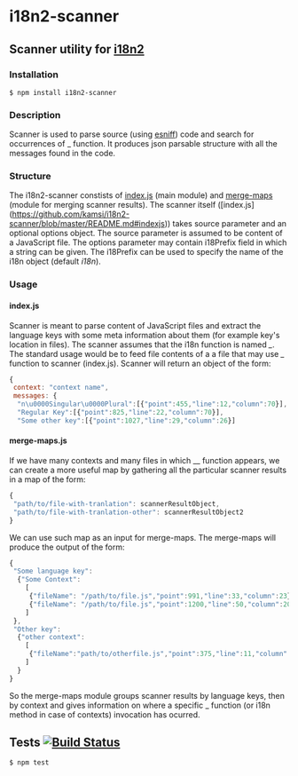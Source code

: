# i18n2-scanner
## Scanner utility for [i18n2](https://github.com/medikoo/i18n2)

### Installation

	$ npm install i18n2-scanner

### Description

Scanner is used to parse source (using [esniff](https://github.com/medikoo/esniff)) code and search for occurrences of _ function.
It produces json parsable structure with all the messages found in the code.


### Structure

The i18n2-scanner constists of [index.js](https://github.com/kamsi/i18n2-scanner/blob/master/README.md#indexjs) (main module) and [merge-maps](https://github.com/kamsi/i18n2-scanner/blob/master/README.md#merge-mapsjs) (module for merging scanner results). The scanner itself ([index.js] (https://github.com/kamsi/i18n2-scanner/blob/master/README.md#indexjs)) takes source parameter and an optional options object.
The source parameter is assumed to be content of a JavaScript file.
The options parameter may contain i18Prefix field in which a string can be given. The i18Prefix can be used to specify the name of the i18n object (default _i18n_).

### Usage

#### index.js
Scanner is meant to parse content of JavaScript files and extract the language keys with some meta information about them (for example key's location in files). The scanner assumes that the i18n function is named _\__. The standard usage would be to feed file contents of a a file that may use _\__ function to scanner (index.js). Scanner will return an object of the form:
```javascript
{
 context: "context name",
 messages: {
  "n\u0000Singular\u0000Plural":[{"point":455,"line":12,"column":70}],
  "Regular Key":[{"point":825,"line":22,"column":70}],
  "Some other key":[{"point":1027,"line":29,"column":26}]
```
#### merge-maps.js
If we have many contexts and many files in which _\_ function appears, we can create a more useful map by gathering all the particular scanner results in a map of the form:

```javascript
{
 "path/to/file-with-tranlation": scannerResultObject,
 "path/to/file-with-tranlation-other": scannerResultObject2
}
```

We can use such map as an input for merge-maps. The merge-maps will produce the output of the form:

```javascript
{
 "Some language key":
  {"Some Context":
    [
     {"fileName": "/path/to/file.js","point":991,"line":33,"column":23},
     {"fileName": "/path/to/file.js","point":1200,"line":50,"column":20}
    ]
 },
 "Other key":
  {"other context":
    [
     {"fileName":"path/to/otherfile.js","point":375,"line":11,"column":28}
    ]
  }
}
```
So the merge-maps module groups scanner results by language keys, then by context and gives information on where a specific _ function (or i18n method in case of contexts) invocation has ocurred.


## Tests [![Build Status](https://travis-ci.org/kamsi/i18n2-scanner.svg)](https://travis-ci.org/kamsi/i18n2-scanner)

	$ npm test
